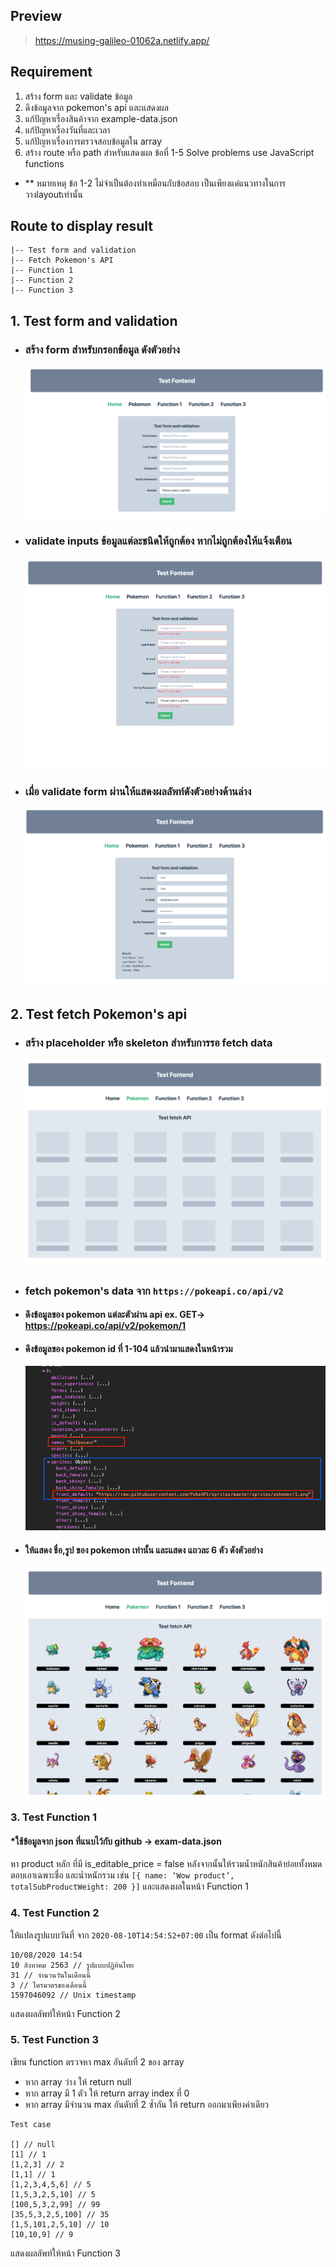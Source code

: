 ## Preview
>https://musing-galileo-01062a.netlify.app/

## Requirement

1. สร้าง form และ validate ข้อมูล
2. ดึงข้อมูลจาก pokemon's api และแสดงผล
3. แก้ปัญหาเรื่องสินค้าจาก example-data.json
4. แก้ปัญหาเรื่องวันที่และเวลา
5. แก้ปัญหาเรื่องการตรวจสอบข้อมูลใน array
6. สร้าง route หรือ path สำหรับแสดงผล ข้อที่ 1-5
   Solve problems use JavaScript functions
- ** หมายเหตุ  ข้อ 1-2 ไม่จำเป็นต้องทำเหมือนกับข้อสอบ เป็นเพียงแค่แนวทางในการวางlayoutเท่านั้น

## Route to display result

    |-- Test form and validation
    |-- Fetch Pokemon's API
    |-- Function 1
    |-- Function 2
    |-- Function 3

## 1. Test form and validation

- ### สร้าง form สำหรับกรอกข้อมูล ดังตัวอย่าง
  ![form 1](./images/form-1.png)
- ### validate inputs ข้อมูลแต่ละชนิดให้ถูกต้อง หากไม่ถูกต้องให้แจ้งเตือน
  ![form 2](./images/form-2.png)
- ### เมื่อ validate form ผ่านให้แสดงผลลัพท์ดังตัวอย่างด้านล่าง
  ![form 3](./images/form-3.png)

## 2. Test fetch Pokemon's api

- ### สร้าง placeholder หรือ skeleton สำหรับการรอ fetch data
  ![pokemon 1](./images/pokemon-1.png)
- ### fetch pokemon's data จาก `https://pokeapi.co/api/v2`
- #### ดึงข้อมูลของ pokemon แต่ละตัวผ่าน api ex. GET-> https://pokeapi.co/api/v2/pokemon/1
- #### ดึงข้อมูลของ pokemon id ที่ 1-104 แล้วนำมาแสดงในหน้ารวม
  ![pokemon 2](./images/data.png)
- #### ให้แสดง ชื่อ,รูป ของ pokemon เท่านั้น และแสดง แถวละ 6 ตัว ดังตัวอย่าง
  ![pokemon 3](./images/pokemon-2.png)

### 3. Test Function 1

#### \*ใช้ข้อมูลจาก json ที่แนบไว้กับ github -> exam-data.json

หา product หลัก ที่มี is_editable_price = false หลังจากนั้นให้รวมน้ำหนักสินค้าย่อยทั้งหมด ตอบเอาเฉพาะชื่อ และน่ำหนักรวม เช่น
`[{ name: ‘Wow product’, totalSubProductWeight: 200 }]`
และแสดงผลในหน้า Function 1

### 4. Test Function 2

ให้แปลงรูปแบบวันที่ จาก `2020-08-10T14:54:52+07:00` เป็น format ดังต่อไปนี้

```
10/08/2020 14:54
10 สิงหาคม 2563 // รูปแบบปฏิทินไทย
31 // จำนวนวันในเดือนนี้
3 // ไตรมาตรของเดือนนี้
1597046092 // Unix timestamp
```

แสดงผลลัพท์ให้หน้า Function 2

### 5. Test Function 3

เขียน function ตรวจหา max อันดับที่ 2 ของ array
- หาก array ว่าง ให้ return null
- หาก array มี 1 ตัว ให้ return array index ที่ 0
- หาก array มีจำนวน max อันดับที่ 2 ซ้ำกัน ให้ return ออกมาเพียงค่าเดียว

```
Test case

[] // null
[1] // 1
[1,2,3] // 2
[1,1] // 1
[1,2,3,4,5,6] // 5
[1,5,3,2,5,10] // 5
[100,5,3,2,99] // 99
[35,5,3,2,5,100] // 35
[1,5,101,2,5,10] // 10
[10,10,9] // 9

```

แสดงผลลัพท์ให้หน้า Function 3
